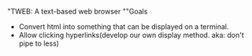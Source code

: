 "TWEB: A text-based web browser
""Goals
- Convert html into something that can be displayed on a terminal.
- Allow clicking hyperlinks(develop our own display method. aka: don't pipe to less)
